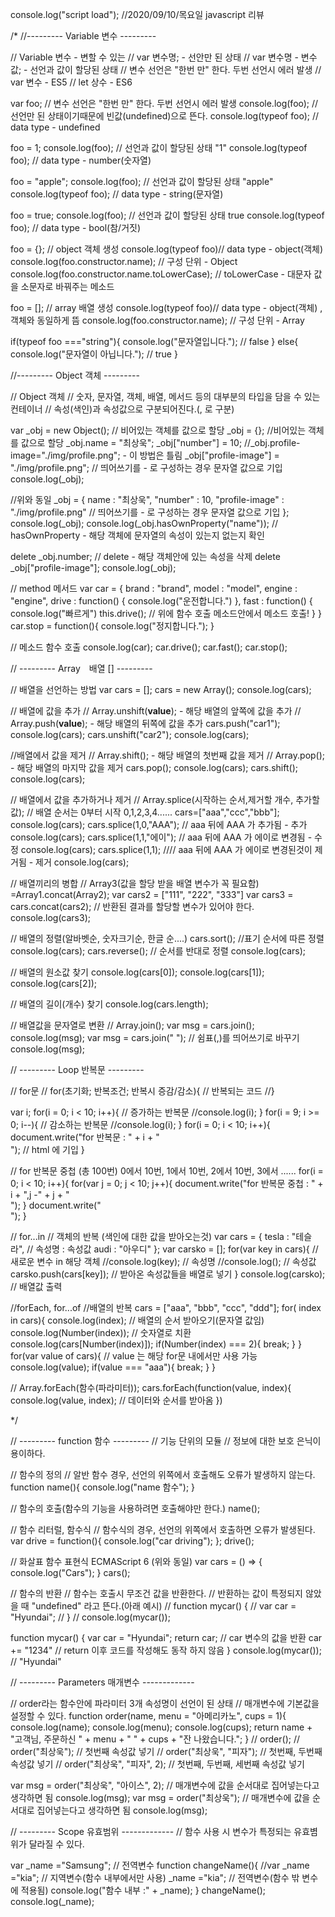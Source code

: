 console.log("script load");
//2020/09/10/목요일 javascript 리뷰

/*
//--------- Variable 변수 ---------

// Variable 변수 - 변할 수 있는
// var 변수명; - 선안만 된 상태
// var 변수명 - 변수값; - 선언과 값이 할당된 상태
// 변수 선언은 "한번 만" 한다. 두번 선언시 에러 발생
// var 변수 - ES5
// let 상수 - ES6

var foo; // 변수 선언은 "한번 만" 한다. 두번 선언시 에러 발생
console.log(foo); // 선언만 된 상태이기때문에 빈값(undefined)으로 뜬다.
console.log(typeof foo); // data type - undefined

foo = 1;
console.log(foo); // 선언과 값이 할당된 상태 "1"
console.log(typeof foo); // data type - number(숫자열)

foo = "apple";
console.log(foo); // 선언과 값이 할당된 상태 "apple"
console.log(typeof foo); // data type - string(문자열)

foo = true;
console.log(foo); // 선언과 값이 할당된 상태 true
console.log(typeof foo); // data type - bool(참/거짓)

foo = {}; // object 객체 생성
console.log(typeof foo)// data type - object(객체)
console.log(foo.constructor.name); // 구성 단위 - Object
console.log(foo.constructor.name.toLowerCase); // toLowerCase - 대문자 값을 소문자로 바꿔주는 메소드

foo = []; // array 배열 생성
console.log(typeof foo)// data type - object(객체) , 객체와 동일하게 뜸
console.log(foo.constructor.name); // 구성 단위 - Array


if(typeof foo ==="string"){
     console.log("문자열입니다."); // false
}
else{
     console.log("문자열이 아닙니다."); // true
}







//---------  Object 객체 --------- 

// Object 객체
// 숫자, 문자열, 객체, 배열, 메서드 등의 대부분의 타입을 담을 수 있는 컨테이너
// 속성(색인)과 속성값으로 구분되어진다.(, 로 구분)


var _obj = new Object(); // 비어있는 객체를 값으로 할당
_obj = {}; //비어있는 객체를 값으로 할당
_obj.name = "최상욱";
_obj["number"] = 10;
//_obj.profile-image="./img/profile.png"; - 이 방법은 틀림
_obj["profile-image"] = "./img/profile.png";
// 띄어쓰기를 - 로 구성하는 경우 문자열 값으로 기입
console.log(_obj);


//위와 동일
_obj = {
     name : "최상욱",
     "number" : 10,
     "profile-image" : "./img/profile.png"
     // 띄어쓰기를 - 로 구성하는 경우 문자열 값으로 기입
};
console.log(_obj);
console.log(_obj.hasOwnProperty("name")); // hasOwnProperty - 해당 객체에 문자열의 속성이 있는지 없는지 확인 

delete _obj.number; // delete - 해당 객체안에 있는 속성을 삭제
delete _obj["profile-image"];
console.log(_obj);

// method 메서드
var car = {
     brand : "brand",
     model : "model",
     engine : "engine",
     drive : function()
     {
          console.log("운전합니다.")
     },
     fast : function()
     {
          console.log("빠르게")
          this.drive(); // 위에 함수 호출 메소드안에서 메소드 호출!
     }
}
car.stop = function(){
 console.log("정지합니다.");
}

// 메소드 함수 호출
console.log(car);
car.drive();
car.fast();
car.stop();










// ---------  Array　배열 [] --------- 

// 배열을 선언하는 방법
var cars = [];
cars = new Array();
console.log(cars);


// 배열에 값을 추가 
// Array.unshift(__value__); - 해당 배열의 앞쪽에 값을 추가
// Array.push(__value__); - 해당 배열의 뒤쪽에 값을 추가
cars.push("car1");
console.log(cars);
cars.unshift("car2");
console.log(cars);


//배열에서 값을 제거
// Array.shift(); - 해당 배열의 첫번째 값을 제거
// Array.pop(); - 해당 배열의 마지막 값을 제거
cars.pop();
console.log(cars);
cars.shift();
console.log(cars);


// 배열에서 값을 추가하거나 제거
// Array.splice(시작하는 순서,제거할 개수, 추가할 값);
// 배열 순서는 0부터 시작 0,1,2,3,4......
cars=["aaa","ccc","bbb"];
console.log(cars);
cars.splice(1,0,"AAA"); // aaa 뒤에 AAA 가 추가됨 - 추가
console.log(cars);
cars.splice(1,1,"에이"); // aaa 뒤에 AAA 가 에이로 변경됨 - 수정
console.log(cars);
cars.splice(1,1); //// aaa 뒤에 AAA 가 에이로 변경된것이 제거됨 - 제거
console.log(cars);


// 배열끼리의 병합
// Array3(값을 할당 받을 배열 변수가 꼭 필요함) =Array1.concat(Array2);
var cars2 = ["111", "222", "333"]
var cars3 = cars.concat(cars2); // 반환된 결과를 할당할 변수가 있어야 한다.
console.log(cars3);


// 배열의 정렬(알바벳순, 숫자크기순, 한글 순....)
cars.sort(); //표기 순서에 따른 정렬
console.log(cars);
cars.reverse(); // 순서를 반대로 정렬
console.log(cars);


// 배열의 원소값 찾기
console.log(cars[0]);
console.log(cars[1]);
console.log(cars[2]);


// 배열의 길이(개수) 찾기
console.log(cars.length);


// 배열값을 문자열로 변환
// Array.join();
var msg = cars.join();
console.log(msg);
var msg = cars.join(" "); // 쉼표(,)를 띄어쓰기로 바꾸기
console.log(msg);







// ---------  Loop 반복문 --------- 

// for문
// for(초기화; 반복조건; 반복시 증감/감소){
     // 반복되는 코드
//}

var i;
for(i = 0; i < 10; i++){ // 증가하는 반복문
     //console.log(i);
}
for(i = 9; i >= 0; i--){ // 감소하는 반복문
     //console.log(i);
}
for(i = 0; i < 10; i++){
     document.write("for 반복문 : " + i + "<br/>"); // html 에 기입
}


// for 반복문 중첩 (총 100번) 0에서 10번, 1에서 10번, 2에서 10번, 3에서 ......
for(i = 0; i < 10; i++){
     for(var j = 0; j < 10; j++){
          document.write("for 반복문 중첩 : " + i + ",j -" + j + "<br/>");
     }
     document.write("<br/>");
}


// for...in
// 객체의 반복 (색인에 대한 값을 받아오는것)
var cars = {
     tesla : "테슬라", // 속성명 : 속성값
     audi : "아우디"
};
var carsko = [];
for(var key in cars){ //  새로운 변수 in 해당 객체
     //console.log(key); // 속성명
     //console.log(); // 속성값
     carsko.push(cars[key]); //  받아온 속성값들을 배열로 넣기
}
console.log(carsko); // 배열값 출력


//forEach, for...of
//배열의 반복
cars = ["aaa", "bbb", "ccc", "ddd"];
for( index in cars){ 
     console.log(index); // 배열의 순서 받아오기(문자열 값임)
     console.log(Number(index)); // 숫자열로 치환
     console.log(cars[Number(index)]);
     if(Number(index) === 2){
          break;
     }
}
for(var value of cars){ // value 는 해당 for문 내에서만 사용 가능
     console.log(value);
     if(value === "aaa"){
          break;
     }
}


// Array.forEach(함수(파라미터));
cars.forEach(function(value, index){
     console.log(value, index); // 데이터와 순서를 받아옴
})

*/







// ---------  function 함수 --------- 
// 기능 단위의 모듈
// 정보에 대한 보호 은닉이 용이하다.

// 함수의 정의
// 알반 함수 경우, 선언의 위쪽에서 호출해도 오류가 발생하지 않는다.
function name(){
     console.log("name 함수");
}

// 함수의 호출(함수의 기능을 사용하려면 호출해야만 한다.)
name(); 


// 함수 리터럴, 함수식
// 함수식의 경우, 선언의 위쪽에서 호출하면 오류가 발생된다.
var drive = function(){
     console.log("car driving");
};
drive(); 


// 화살표 함수 표현식 ECMAScript 6 (위와 동일)
var cars = () => {
     console.log("Cars");
}
cars();


// 함수의 반환
// 함수는 호출시 무조건 값을 반환한다.
// 반환하는 값이 특정되지 않았을 때 "undefined" 라고 뜬다.(아래 예시)
// function mycar() {
//      var car = "Hyundai";
// }
// console.log(mycar());

function mycar() {
     var car = "Hyundai";
     return car; // car 변수의 값을 반환
     car += "1234" // return 이후 코드를 작성해도 동작 하지 않음
}
console.log(mycar()); // "Hyundai"








// ---------  Parameters 매개변수 ------------- 

// order라는 함수안에 파라미터 3개 속성명이 선언이 된 상태
// 매개변수에 기본값을 설정할 수 있다.
function order(name, menu = "아메리카노", cups = 1){
     console.log(name);
     console.log(menu);
     console.log(cups);
     return name + "고객님, 주문하신 " + menu + " " + cups + "잔 나왔습니다.";
}
// order();
// order("최상욱"); // 첫번째 속성값 넣기
// order("최상욱", "피자"); // 첫번째, 두번째 속성값 넣기
// order("최상욱", "피자", 2); // 첫번째, 두번째, 세번째 속성값 넣기

var msg = order("최상욱", "아이스", 2); // 매개변수에 값을 순서대로 집어넣는다고 생각하면 됨
console.log(msg);
var msg = order("최상욱"); // 매개변수에 값을 순서대로 집어넣는다고 생각하면 됨
console.log(msg);







// ---------  Scope 유효범위 ------------- 
// 함수 사용 시 변수가 특정되는 유효볌위가 달라질 수 있다.

var _name ="Samsung"; // 전역변수
function changeName(){
     //var _name ="kia"; // 지역변수(함수 내부에서만 사용)
     _name ="kia"; // 전역변수(함수 밖 변수에 적용됨)
     console.log("함수 내부 :" + _name);
}
changeName();
console.log(_name);
